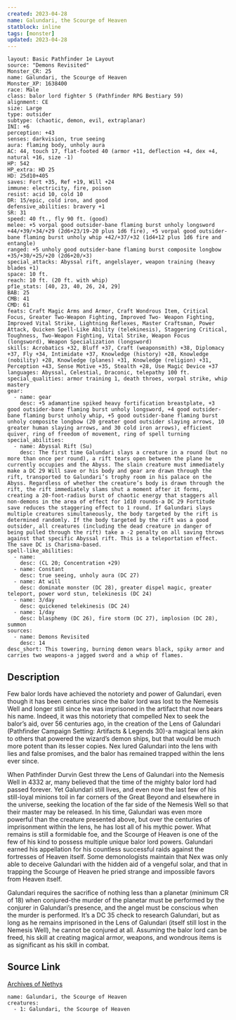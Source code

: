 ```yaml
---
created: 2023-04-28
name: Galundari, the Scourge of Heaven
statblock: inline
tags: [monster]
updated: 2023-04-28
---
```

```statblock
layout: Basic Pathfinder 1e Layout
source: "Demons Revisited"
Monster_CR: 25
name: Galundari, the Scourge of Heaven
Monster_XP: 1638400
race: Male
class: balor lord fighter 5 (Pathfinder RPG Bestiary 59)
alignment: CE
size: Large
type: outsider
subtype: (chaotic, demon, evil, extraplanar)
INI: +6
perception: +43
senses: darkvision, true seeing
aura: flaming body, unholy aura
AC: 44, touch 17, flat-footed 40 (armor +11, deflection +4, dex +4, natural +16, size -1)
HP: 542
HP_extra: HD 25
HD: 25d10+405
saves: Fort +35, Ref +19, Will +24
immune: electricity, fire, poison
resist: acid 10, cold 10
DR: 15/epic, cold iron, and good
defensive_abilities: bravery +1
SR: 31
speed: 40 ft., fly 90 ft. (good)
melee: +5 vorpal good outsider-bane flaming burst unholy longsword +44/+39/+34/+29 (2d6+23/19-20 plus 1d6 fire), +5 vorpal good outsider-bane flaming burst unholy whip +42/+37/+32 (1d4+12 plus 1d6 fire and entangle)
ranged: +5 unholy good outsider-bane flaming burst composite longbow +35/+30/+25/+20 (2d6+20/×3)
special_attacks: Abyssal rift, angelslayer, weapon training (heavy blades +1)
space: 10 ft.
reach: 10 ft. (20 ft. with whip)
pf1e_stats: [40, 23, 40, 26, 24, 29]
BAB: 25
CMB: 41
CMD: 61
feats: Craft Magic Arms and Armor, Craft Wondrous Item, Critical Focus, Greater Two-Weapon Fighting, Improved Two- Weapon Fighting, Improved Vital Strike, Lightning Reflexes, Master Craftsman, Power Attack, Quicken Spell-Like Ability (telekinesis), Staggering Critical, Toughness, Two-Weapon Fighting, Vital Strike, Weapon Focus (longsword), Weapon Specialization (longsword)
skills: Acrobatics +32, Bluff +37, Craft (weaponsmith) +38, Diplomacy +37, Fly +34, Intimidate +37, Knowledge (history) +28, Knowledge (nobility) +28, Knowledge (planes) +31, Knowledge (religion) +31, Perception +43, Sense Motive +35, Stealth +28, Use Magic Device +37
languages: Abyssal, Celestial, Draconic, telepathy 100 ft.
special_qualities: armor training 1, death throes, vorpal strike, whip mastery
gear:
  - name: gear
    desc: +5 adamantine spiked heavy fortification breastplate, +3 good outsider-bane flaming burst unholy longsword, +4 good outsider-bane flaming burst unholy whip, +5 good outsider-bane flaming burst unholy composite longbow (20 greater good outsider slaying arrows, 10 greater human slaying arrows, and 30 cold iron arrows), efficient quiver, ring of freedom of movement, ring of spell turning
special_abilities:
  - name: Abyssal Rift (Su)
    desc: The first time Galundari slays a creature in a round (but no more than once per round), a rift tears open between the plane he currently occupies and the Abyss. The slain creature must immediately make a DC 29 Will save or his body and gear are drawn through the rift, transported to Galundari’s trophy room in his palace on the Abyss. Regardless of whether the creature’s body is drawn through the rift, the rift immediately slams shut a moment after it forms, creating a 20-foot-radius burst of chaotic energy that staggers all non-demons in the area of effect for 1d10 rounds-a DC 29 Fortitude save reduces the staggering effect to 1 round. If Galundari slays multiple creatures simultaneously, the body targeted by the rift is determined randomly. If the body targeted by the rift was a good outsider, all creatures (including the dead creature in danger of being pulled through the rift) take a -2 penalty on all saving throws against that specific Abyssal rift. This is a teleportation effect. The save DC is Charisma-based.
spell-like_abilities:
  - name:
    desc: (CL 20; Concentration +29)
  - name: Constant
    desc: true seeing, unholy aura (DC 27)
  - name: At will
    desc: dominate monster (DC 28), greater dispel magic, greater teleport, power word stun, telekinesis (DC 24)
  - name: 3/day
    desc: quickened telekinesis (DC 24)
  - name: 1/day
    desc: blasphemy (DC 26), fire storm (DC 27), implosion (DC 28), summon
sources:
  - name: Demons Revisited
    desc: 14
desc_short: This towering, burning demon wears black, spiky armor and carries two weapons-a jagged sword and a whip of flames.
```
## Description
Few balor lords have achieved the notoriety and power of Galundari, even though it has been centuries since the balor lord was lost to the Nemesis Well and longer still since he was imprisoned in the artifact that now bears his name. Indeed, it was this notoriety that compelled Nex to seek the balor’s aid, over 56 centuries ago, in the creation of the Lens of Galundari (Pathfinder Campaign Setting: Artifacts & Legends 30)-a magical lens akin to others that powered the wizard’s demon ships, but that would be much more potent than its lesser copies. Nex lured Galundari into the lens with lies and false promises, and the balor has remained trapped within the lens ever since.

When Pathfinder Durvin Gest threw the Lens of Galundari into the Nemesis Well in 4332 ar, many believed that the time of the mighty balor lord had passed forever. Yet Galundari still lives, and even now the last few of his still-loyal minions toil in far corners of the Great Beyond and elsewhere in the universe, seeking the location of the far side of the Nemesis Well so that their master may be released. In his time, Galundari was even more powerful than the creature presented above, but over the centuries of imprisonment within the lens, he has lost all of his mythic power. What remains is still a formidable foe, and the Scourge of Heaven is one of the few of his kind to possess multiple unique balor lord powers. Galundari earned his appellation for his countless successful raids against the fortresses of Heaven itself. Some demonologists maintain that Nex was only able to deceive Galundari with the hidden aid of a vengeful solar, and that in trapping the Scourge of Heaven he pried strange and impossible favors from Heaven itself.

Galundari requires the sacrifice of nothing less than a planetar (minimum CR of 18) when conjured-the murder of the planetar must be performed by the conjurer in Galundari’s presence, and the angel must be conscious when the murder is performed. It’s a DC 35 check to research Galundari, but as long as he remains imprisoned in the Lens of Galundari (itself still lost in the Nemesis Well), he cannot be conjured at all. Assuming the balor lord can be freed, his skill at creating magical armor, weapons, and wondrous items is as significant as his skill in combat.
## Source Link
[Archives of Nethys](https://aonprd.com/MonsterDisplay.aspx?ItemName=Galundari%2C%20the%20Scourge%20of%20Heaven)
```encounter-table
name: Galundari, the Scourge of Heaven
creatures:
  - 1: Galundari, the Scourge of Heaven
```
